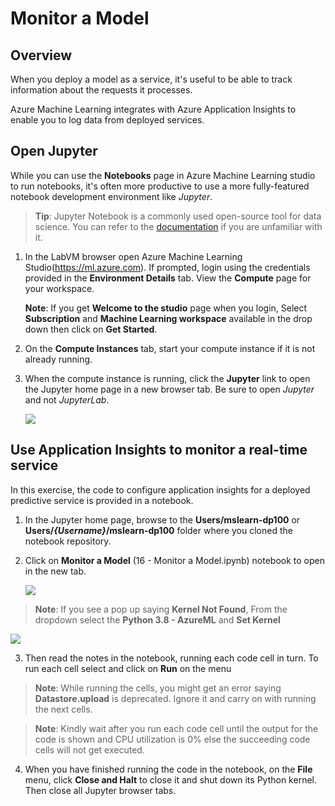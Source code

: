 # Monitor a Model

## Overview

When you deploy a model as a service, it's useful to be able to track information about the requests it processes.

Azure Machine Learning integrates with Azure Application Insights to enable you to log data from deployed services.

## Open Jupyter

While you can use the **Notebooks** page in Azure Machine Learning studio to run notebooks, it's often more productive to use a more fully-featured notebook development environment like *Jupyter*.

> **Tip**: Jupyter Notebook is a commonly used open-source tool for data science. You can refer to the [documentation](https://jupyter-notebook.readthedocs.io/en/stable/notebook.html) if you are unfamiliar with it.

1. In the LabVM browser open Azure Machine Learning Studio(https://ml.azure.com). If prompted, login using the credentials provided in the **Environment Details** tab. View the **Compute** page for your workspace.

    **Note**: If you get **Welcome to the studio** page when you login, Select **Subscription** and **Machine Learning workspace** available in the drop down then click on **Get Started**.

2. On the **Compute Instances** tab, start your compute instance if it is not already running.

3. When the compute instance is running, click the **Jupyter** link to open the Jupyter home page in a new browser tab. Be sure to open *Jupyter* and not *JupyterLab*.

    ![](images/jupyter.png)

## Use Application Insights to monitor a real-time service

In this exercise, the code to configure application insights for a deployed predictive service is provided in a notebook.

1. In the Jupyter home page, browse to the **Users/mslearn-dp100** or **Users/*{Username}*/mslearn-dp100** folder where you cloned the notebook repository.

2. Click on **Monitor a Model** (16 - Monitor a Model.ipynb) notebook to open in the new tab.

    ![](images/monitormodel.png)

>**Note**: If you see a pop up saying **Kernel Not Found**, From the dropdown select the **Python 3.8 - AzureML** and **Set Kernel**

![](images/kernel-not-found.png)

3. Then read the notes in the notebook, running each code cell in turn. To run each cell select and click on **Run** on the menu

>**Note**: While running the cells, you might get an error saying **Datastore.upload** is deprecated. Ignore it and carry on with running the next cells.

> **Note**: Kindly wait after you run each code cell until the output for the code is shown and CPU utilization is 0% else the succeeding code cells will not get executed.

4. When you have finished running the code in the notebook, on the **File** menu, click **Close and Halt** to close it and shut down its Python kernel. Then close all Jupyter browser tabs.

